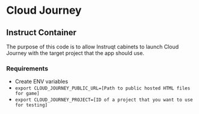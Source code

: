 # Cloud Journey
## Instruct Container

The purpose of this code is to allow Instruqt cabinets to launch Cloud Journey
with the target project that the app should use. 


### Requirements
* Create ENV variables
* `export CLOUD_JOURNEY_PUBLIC_URL=[Path to public hosted HTML files for game]`
* `export CLOUD_JOURNEY_PROJECT=[ID of a project that you want to use for testing]`